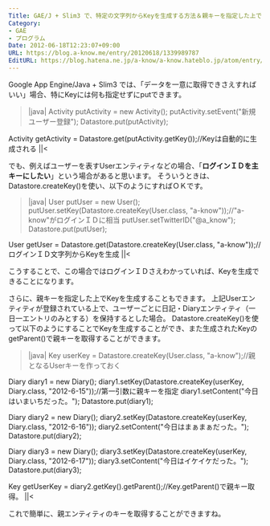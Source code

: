 ```yaml
---
Title: GAE/J + Slim3 で、特定の文字列からKeyを生成する方法＆親キーを指定した上でKeyを生成する方法
Category:
- GAE
- プログラム
Date: 2012-06-18T12:23:07+09:00
URL: https://blog.a-know.me/entry/20120618/1339989787
EditURL: https://blog.hatena.ne.jp/a-know/a-know.hateblo.jp/atom/entry/12921228815727979301
---
```



Google App Engine/Java + Slim3 では、「データを一意に取得できさえすればいい」場合、特にKeyには何も指定せずにputできます。


>|java|
Activity putActivity  = new Activity();
putActivity.setEvent("新規ユーザー登録");
Datastore.put(putActivity);


Activity getActivity = Datastore.get(putActivity.getKey());//Keyは自動的に生成される
||<


でも、例えばユーザーを表すUserエンティティなどの場合、「<span class="deco" style="font-weight:bold;">ログインＩＤを主キーにしたい</span>」という場合があると思います。
そういうときは、Datastore.createKey()を使い、以下のようにすればＯＫです。


>|java|
User putUser = new User();
putUser.setKey(Datastore.createKey(User.class, "a-know"));//"a-know"がログインＩＤに相当
putUser.setTwitterID("@a_know");
Datastore.put(putUser);


User getUser = Datastore.get(Datastore.createKey(User.class, "a-know"));//ログインＩＤ文字列からKeyを生成
||<


こうすることで、この場合ではログインＩＤさえわかっていれば、Keyを生成できることになります。


さらに、親キーを指定した上でKeyを生成することもできます。
上記Userエンティティが登録されている上で、ユーザーごとに日記・Diaryエンティティ（一日一エントリのみとする）を保持するとした場合。
Datastore.createKey()を使って以下のようにすることでKeyを生成することができ、また生成されたKeyのgetParent()で親キーを取得することができます。



>|java|
Key userKey = Datastore.createKey(User.class, "a-know");//親となるUserキーを作っておく

Diary diary1 = new Diary();
diary1.setKey(Datastore.createKey(userKey, Diary.class, "2012-6-15"));//第一引数に親キーを指定
diary1.setContent("今日はいまいちだった。");
Datastore.put(diary1);

Diary diary2 = new Diary();
diary2.setKey(Datastore.createKey(userKey, Diary.class, "2012-6-16"));
diary2.setContent("今日はまぁまぁだった。");
Datastore.put(diary2);

Diary diary3 = new Diary();
diary3.setKey(Datastore.createKey(userKey, Diary.class, "2012-6-17"));
diary3.setContent("今日はイケイケだった。");
Datastore.put(diary3);


Key getUserKey = diary2.getKey().getParent();//Key.getParent()で親キー取得。
||<


これで簡単に、親エンティティのキーを取得することができますね。
